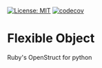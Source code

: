 [![License: MIT](https://img.shields.io/badge/License-MIT-green.svg)](https://opensource.org/licenses/MIT)
[![codecov](https://codecov.io/gh/dev-prakhar/flexible-object/branch/master/graph/badge.svg)](https://codecov.io/gh/dev-prakhar/flexible-object)

# Flexible Object
Ruby's OpenStruct for python
